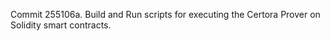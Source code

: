 Commit 255106a.                    Build and Run scripts for executing the Certora Prover on Solidity smart contracts.